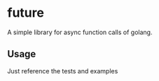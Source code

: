 # future

A simple library for async function calls of golang.

## Usage

Just reference the tests and examples 